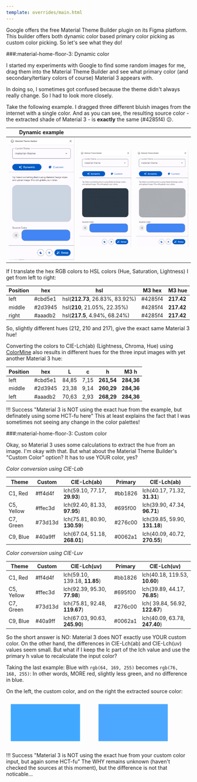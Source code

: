 ```yaml
---
template: overrides/main.html
---
```


Google offers the free Material Theme Builder plugin on its Figma platform.
<br>This builder offers both dynamic color based primary color picking as custom color picking. So let's see what they do!

###:material-home-floor-3: Dynamic color

I started my experiments with Google to find some random images for me, drag them into the Material Theme Builder and see what primary color (and secondary/tertiary colors of course) Material 3 appears with.

In doing so, I sometimes got confused because the theme didn't always really change. So I had to look more closely.

Take the following example. I dragged three different bluish images from the internet with a single color. And as you can see, the resulting source color - the extracted shade of Material 3 - is **exactly** the same (\#4285f4) :confused:.

| Dynamic example |||
|---|---|---|
|![mtb-blue-1-png]|![mtb-blue-2-png]|![mtb-blue-3-png]|

If I translate the hex RGB colors to HSL colors (Hue, Saturation, Lightness) I get from left to right:

| Position | hex | hsl | M3 hex | M3 hue |
| -------- | --- | --- | ------ | ------ |
| left | \#cbd5e1 | hsl(**212.73**, 26.83%, 83.92%) | \#4285f4 | **217.42** |
| middle | \#2d3945 | hsl(**210**, 21.05%, 22.35%) | \#4285f4 | **217.42** |
| right | \#aaadb2 | hsl(**217.5**, 4.94%, 68.24%) | \#4285f4 | **217.42** |

So, slightly different hues (212, 210 and 217), give the exact same Material 3 hue!

Converting the colors to CIE-Lch(ab) (Lightness, Chroma, Hue) using [ColorMine][colormine-url] also results in different hues for the three input images with yet another Material 3 hue:

| Position | hex | L | c | h | M3 h |
| -------- | --- | - | - | - | ---- |
| left | \#cbd5e1 | 84,85 | 7,15 | **261,54** | **284,36** |
| middle| \#2d3945 | 23,38 | 9,14 | **260,29** | **284,36** |
| left | \#aaadb2 | 70,63 | 2,93 | **268,29** | **284,36** |

!!! Success "Material 3 is NOT using the exact hue from the example, but definately using some HCT-fu here"
    This at least explains the fact that I was sometimes not seeing any change in the color palettes!

###:material-home-floor-3: Custom color

Okay, so Material 3 uses some calculations to extract the hue from an image. I'm okay with that. But what about the Material Theme Builder's "Custom Color" option? It has to use YOUR color, yes?

_Color conversion using CIE-Lab_

| Theme | Custom | CIE-Lch(ab) | Primary | CIE-Lch(ab)|
| ---- | --- | ------- | ----------- | ------ |
| C1, Red | #ff4d4f <!--255,77,79-->| lch(59.10, 77.17, **29.93**) | #bb1826 | lch(40.17, 71.32, **31.31**) |
| C5, Yellow| #ffec3d <!--255,236,61-->| lch(92.40, 81.33, **97.95**) | #695f00 | lch(39.90, 47.34, **96.71**) |
| C7, Green | #73d13d <!--115,209,61--> | lch(75.81, 80.90, **130.59**)| #276c00 | lch(39.85, 59.90, **131.18**) |
| C9, Blue | #40a9ff <!--64,169,255--> | lch(67.04, 51.18, **268.01**) | #0062a1 | lch(40.09, 40.72, **270.55**) |

_Color conversion using CIE-Luv_

| Theme | Custom | CIE-Lch(uv) | Primary | CIE-Lch(uv)|
| ---- | --- | ------- | ----------- | ------ |
| C1, Red | #ff4d4f <!--255,77,79-->| lch(59.10, 139.18, **11.85**) | #bb1826 | lch(40.18, 119.53, **10.60**) |
| C5, Yellow| #ffec3d <!--255,236,61-->| lch(92.39, 95.30, **77.98**) | #695f00 | lch(39.89, 44.17, **76.85**) |
| C7, Green | #73d13d <!--115,209,61--> | lch(75.81, 92.48, **119.67**)| #276c00 | lch( 39.84, 56.92, **122.67**) |
| C9, Blue | #40a9ff <!--64,169,255--> | lch(67.03, 90.63, **245.90**) | #0062a1 | lch(40.09, 63.78, **247.40**) |

So the short answer is NO: Material 3 does NOT exactly use YOUR custom color. On the other hand, the differences in CIE-Lch(ab) and CIE-Lch(uv) values ​​seem small. But what if I keep the lc part of the lch value and use the primary h value to recalculate the input color?

Taking the last example: Blue with `rgb(64, 169, 255)` becomes `rgb(76, 168, 255)`: In other words, MORE red, slightly less green, and no difference in blue.

On the left, the custom color, and on the right the extracted source color:

<svg viewBox="0 0 400 100" xmlns="http://www.w3.org/2000/svg" width="600px">
  <rect x="10" y="10" height="80" width="150" rx="0" fill="rgb(64, 169, 255)" stroke="var(--md-primary-fg-color--dark)" stroke-width="2"/>
  <rect x="200" y="10"height="80" width="150" rx="0" fill="rgb(76, 168, 255)" stroke="var(--md-primary-fg-color--dark)" stroke-width="2"/>
</svg>

!!! Success "Material 3 is NOT using the exact hue from your custom color input, but again some HCT-fu"
    The WHY remains unknown (haven't checked the sources at this moment), but the difference is not that noticable...

<!--- References to pictures... --->

[mtb-blue-1-png]: ../assets/screenshots/material-theme-builder-blue.png
[mtb-blue-2-png]: ../assets/screenshots/material-theme-builder-blue2.png
[mtb-blue-3-png]: ../assets/screenshots/material-theme-builder-blue3.png

<!--- External links... --->

[colormine-url]: http://colormine.org/color-converter
[css-land-lch-color-picker-url]: https://css.land/lch/
[lea-verou-lch-colors-in-css-url]: https://lea.verou.me/2020/04/lch-colors-in-css-what-why-and-how/
[ndb-lch-colors-url]: https://ninedegreesbelow.com/photography/gimp-srgb-lch-color-palettes.html